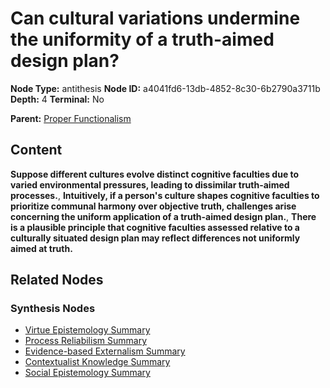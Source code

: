 # Can cultural variations undermine the uniformity of a truth-aimed design plan?

**Node Type:** antithesis
**Node ID:** a4041fd6-13db-4852-8c30-6b2790a3711b
**Depth:** 4
**Terminal:** No

**Parent:** [Proper Functionalism](proper-functionalism-synthesis-79a5f332-24c7-4d8b-87f2-c4945393895e.md)

## Content

**Suppose different cultures evolve distinct cognitive faculties due to varied environmental pressures, leading to dissimilar truth-aimed processes.**, **Intuitively, if a person's culture shapes cognitive faculties to prioritize communal harmony over objective truth, challenges arise concerning the uniform application of a truth-aimed design plan.**, **There is a plausible principle that cognitive faculties assessed relative to a culturally situated design plan may reflect differences not uniformly aimed at truth.**

## Related Nodes

### Synthesis Nodes

- [Virtue Epistemology Summary](virtue-epistemology-summary-synthesis-ed2bb3ae-f3ad-42c5-993c-4e8ff5d05d24.md)
- [Process Reliabilism Summary](process-reliabilism-summary-synthesis-af72f969-32d3-46a3-abd0-1faeabc1e902.md)
- [Evidence-based Externalism Summary](evidence-based-externalism-summary-synthesis-500df501-1a52-4488-8281-53d8dedeb509.md)
- [Contextualist Knowledge Summary](contextualist-knowledge-summary-synthesis-3f9c9e84-c984-4a4d-83ca-b4d9633dc040.md)
- [Social Epistemology Summary](social-epistemology-summary-synthesis-6e5fcefe-92ba-4078-8437-b00c2326967d.md)
